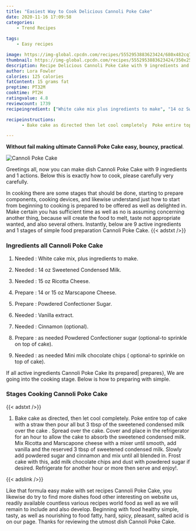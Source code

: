 ```yaml
---
title: "Easiest Way to Cook Delicious Cannoli Poke Cake"
date: 2020-11-16 17:09:58
categories:
    - Trend Recipes
    
tags:
    - Easy recipes

image: https://img-global.cpcdn.com/recipes/5552953883623424/680x482cq70/cannoli-poke-cake-recipe-main-photo.jpg
thumbnail: https://img-global.cpcdn.com/recipes/5552953883623424/350x250cq70/cannoli-poke-cake-recipe-main-photo.jpg
description: Recipe Delicious Cannoli Poke Cake with 9 ingredients and 1 stages of easy cooking.
author: Lora Fowler
calories: 125 calories
fatContent: 15 grams fat
preptime: PT32M
cooktime: PT2H
ratingvalue: 4.8
reviewcount: 1739
recipeingredient: ["White cake mix plus ingredients to make", "14 oz Sweetened Condensed Milk", "15 oz Ricotta Cheese", "14 or 15 oz Marscapone Cheese", "Powdered Confectioner Sugar", "Vanilla extract", "Cinnamon optional", "as needed Powdered Confectioner sugar optionalto sprinkle on top of cake", "as needed Mini milk chocolate chips  optionalto sprinkle on top of cake"]

recipeinstructions: 
      - Bake cake as directed then let cool completely  Poke entire top of cake with a straw then pour all but 3 tbsp of the sweetened condensed milk over the cake   Spread over the cake  Cover and place in the refrigerator for an hour to allow the cake to absorb the sweetened condensed milk  Mix Ricotta and Marscapone cheese with a mixer until smooth add vanilla and the reserved 3 tbsp of sweetened condensed milk  Slowly add powdered sugar and cinnamon and mix until all blended in Frost cake with this add milk chocolate chips and dust with powdered sugar if desired  Refrigerate for another hour or more then serve and enjoy

---
```




**Without fail making ultimate Cannoli Poke Cake easy, bouncy, practical**. 


![Cannoli Poke Cake](https://img-global.cpcdn.com/recipes/5552953883623424/680x482cq70/cannoli-poke-cake-recipe-main-photo.jpg "Cannoli Poke Cake")




Greetings all, now you can make dish Cannoli Poke Cake with 9 ingredients and 1 actions. Below this is exactly how to cook, please carefully very carefully.

In cooking there are some stages that should be done, starting to prepare components, cooking devices, and likewise understand just how to start from beginning to cooking is prepared to be offered as well as delighted in. Make certain you has sufficient time as well as no is assuming concerning another thing, because will create the food to melt, taste not appropriate wanted, and also several others. Instantly, below are 9 active ingredients and 1 stages of simple food preparation Cannoli Poke Cake.
{{< adstxt />}}

### Ingredients all Cannoli Poke Cake


1. Needed  : White cake mix, plus ingredients to make.

1. Needed  : 14 oz Sweetened Condensed Milk.

1. Needed  : 15 oz Ricotta Cheese.

1. Prepare  : 14 or 15 oz Marscapone Cheese.

1. Prepare  : Powdered Confectioner Sugar.

1. Needed  : Vanilla extract.

1. Needed  : Cinnamon (optional).

1. Prepare  : as needed Powdered Confectioner sugar (optional-to sprinkle on top of cake).

1. Needed  : as needed Mini milk chocolate chips ( optional-to sprinkle on top of cake).



If all active ingredients Cannoli Poke Cake its prepared| prepares}, We are going into the cooking stage. Below is how to preparing with simple.

### Stages Cooking Cannoli Poke Cake

{{< adstxt />}}


1. Bake cake as directed, then let cool completely.  Poke entire top of cake with a straw then pour all but 3 tbsp of the sweetened condensed milk over the cake .  Spread over the cake.  Cover and place in the refrigerator for an hour to allow the cake to absorb the sweetened condensed milk.  Mix Ricotta and Marscapone cheese with a mixer until smooth, add vanilla and the reserved 3 tbsp of sweetened condensed milk.  Slowly add powdered sugar and cinnamon and mix until all blended in. Frost cake with this, add milk chocolate chips and dust with powdered sugar if desired.  Refrigerate for another hour or more then serve and enjoy!.





{{< adslink />}}

Like that formula easy make with set recipes Cannoli Poke Cake, you likewise do try to find more dishes food other interesting on website us, readily available countless various recipes world food as well as we will remain to include and also develop. Beginning with food healthy simple, tasty, as well as nourishing to food fatty, hard, spicy, pleasant, salted acid is on our page. Thanks for reviewing the utmost dish Cannoli Poke Cake.
